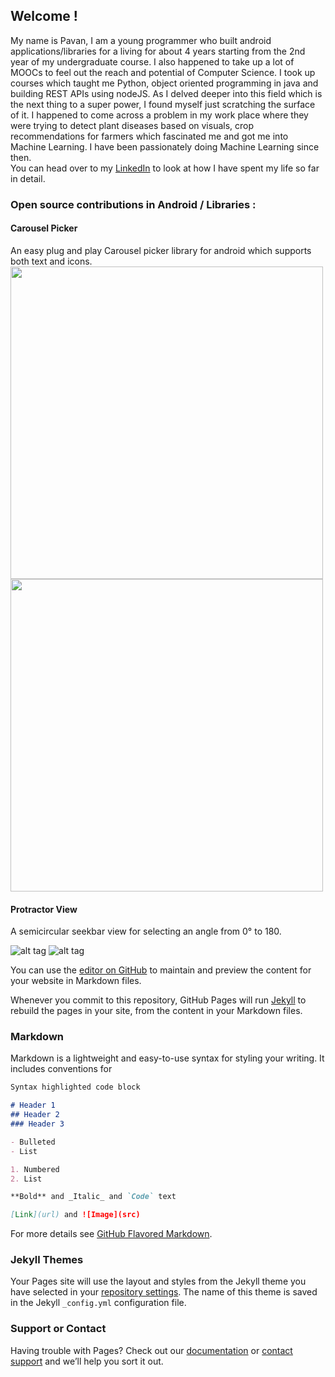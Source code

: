 ## Welcome !
My name is Pavan, I am a young programmer who built android applications/libraries for a living for about 4 years starting from the 2nd year of my undergraduate course. I also happened to take up a lot of MOOCs to feel out the reach and potential of Computer Science. I took up courses which taught me Python, object oriented programming in java and building REST APIs using nodeJS. As I delved deeper into this field which is the next thing to a super power, I found myself just scratching the surface of it. I happened to come across a problem in my work place where they were trying to detect plant diseases based on visuals, crop recommendations for farmers which fascinated me and got me into Machine Learning. I have been passionately doing Machine Learning since then.   
You can head over to my [LinkedIn](https://www.linkedin.com/in/pavanvenkatesh/) to look at how I have spent my life so far in detail.

### Open source contributions in Android / Libraries : 
#### Carousel Picker
An easy plug and play Carousel picker library for android which supports both text and icons.
 <img src="https://raw.githubusercontent.com/GoodieBag/CarouselPicker/master/gif/gif_image_480.gif" height="500"> <img src="https://raw.githubusercontent.com/GoodieBag/CarouselPicker/master/gif/gif_text_480.gif" height="500">
  
#### Protractor View  
A semicircular seekbar view for selecting an angle from 0° to 180.

![alt tag](https://github.com/GoodieBag/ProtractorView/blob/5b691ab3e4294a2a896620ad27104b03618105e1/gif/PVcolors.gif?raw=true)		![alt tag](https://github.com/GoodieBag/ProtractorView/blob/5b691ab3e4294a2a896620ad27104b03618105e1/gif/PVgreen.gif?raw=true)   

You can use the [editor on GitHub](https://github.com/Vatican-Cameos/Vatican-Cameos.github.io/edit/master/index.md) to maintain and preview the content for your website in Markdown files.

Whenever you commit to this repository, GitHub Pages will run [Jekyll](https://jekyllrb.com/) to rebuild the pages in your site, from the content in your Markdown files.

### Markdown

Markdown is a lightweight and easy-to-use syntax for styling your writing. It includes conventions for

```markdown
Syntax highlighted code block

# Header 1
## Header 2
### Header 3

- Bulleted
- List

1. Numbered
2. List

**Bold** and _Italic_ and `Code` text

[Link](url) and ![Image](src)
```

For more details see [GitHub Flavored Markdown](https://guides.github.com/features/mastering-markdown/).

### Jekyll Themes

Your Pages site will use the layout and styles from the Jekyll theme you have selected in your [repository settings](https://github.com/Vatican-Cameos/Vatican-Cameos.github.io/settings). The name of this theme is saved in the Jekyll `_config.yml` configuration file.

### Support or Contact

Having trouble with Pages? Check out our [documentation](https://help.github.com/categories/github-pages-basics/) or [contact support](https://github.com/contact) and we’ll help you sort it out.
